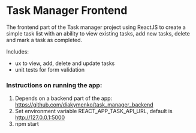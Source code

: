 # Task Manager Frontend

The frontend part of the Task manager project using ReactJS to create a simple task list with an ability to view existing tasks, add new tasks, delete and mark a task as completed. 

Includes:

- ux to view, add, delete and update tasks
- unit tests for form validation

### Instructions on running the app:

1. Depends on a backend part of the app: https://github.com/diakymenko/task_manager_backend
2. Set environment variable REACT_APP_TASK_API_URL, default is http://127.0.0.1:5000
3. npm start
